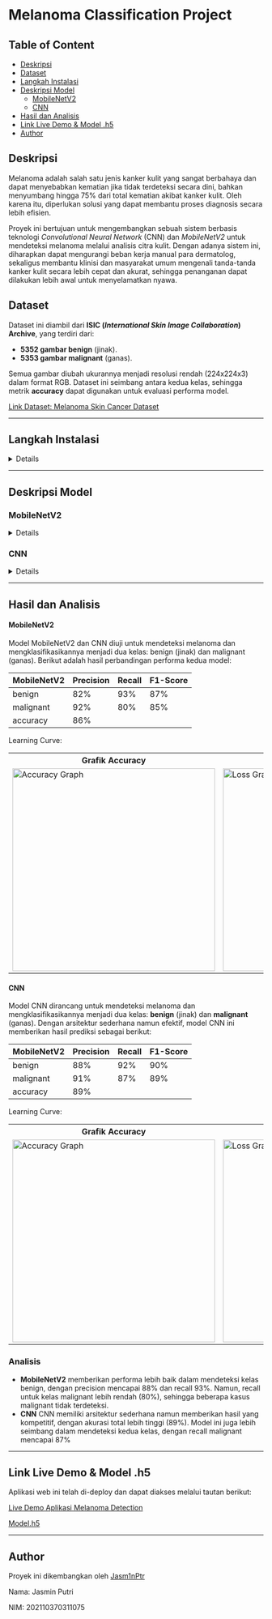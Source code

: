 # Melanoma Classification Project

## Table of Content
- [Deskripsi](#deskripsi)
- [Dataset](#dataset)
- [Langkah Instalasi](#langkah-instalasi)
- [Deskripsi Model](#deskripsi-model)
  - [MobileNetV2](#mobilenetv2)
  - [CNN](#cnn)
- [Hasil dan Analisis](#hasil-dan-analisis)
- [Link Live Demo & Model .h5](#link-live-demo--model-h5)
- [Author](#author)

## Deskripsi 
Melanoma adalah salah satu jenis kanker kulit yang sangat berbahaya dan dapat menyebabkan kematian jika tidak terdeteksi secara dini, bahkan menyumbang hingga 75% dari total kematian akibat kanker kulit. Oleh karena itu, diperlukan solusi yang dapat membantu proses diagnosis secara lebih efisien. 

Proyek ini bertujuan untuk mengembangkan sebuah sistem berbasis teknologi _Convolutional Neural Network_ (CNN) dan _MobileNetV2_ untuk mendeteksi melanoma melalui analisis citra kulit. Dengan adanya sistem ini, diharapkan dapat mengurangi beban kerja manual para dermatolog, sekaligus membantu klinisi dan masyarakat umum mengenali tanda-tanda kanker kulit secara lebih cepat dan akurat, sehingga penanganan dapat dilakukan lebih awal untuk menyelamatkan nyawa.

## Dataset
Dataset ini diambil dari **ISIC (_International Skin Image Collaboration_) Archive**, yang terdiri dari:
- **5352 gambar benign** (jinak).
- **5353 gambar malignant** (ganas).

Semua gambar diubah ukurannya menjadi resolusi rendah (224x224x3) dalam format RGB. Dataset ini seimbang antara kedua kelas, sehingga metrik **accuracy** dapat digunakan untuk evaluasi performa model.

[Link Dataset: Melanoma Skin Cancer Dataset](https://www.kaggle.com/datasets/hasnainjaved/melanoma-skin-cancer-dataset-of-10000-images/code)

---

## Langkah Instalasi
<details>
<summary>Details</summary>
<ol>
  <li>**Clone repository**:
    <pre><code>git clone https://github.com/Jasm1nPtr/Melanoma-Classification.git</code></pre>
  </li>
  <li>**Buat virtual environment (opsional)**:
    <pre><code>python -m venv env<br>source env/bin/activate (Mac/Linux)<br>env\Scripts\activate (Windows)</code></pre>
  </li>
  <li>**Install dependencies**:
    <pre><code>pip install -r requirements.txt</code></pre>
  </li>
  <li>**Jalankan aplikasi Streamlit**:
    <pre><code>streamlit run app.py</code></pre>
  </li>
</ol>
</details>

---

## Deskripsi Model

### MobileNetV2
<details>
<summary>Details</summary>

**MobileNetV2** adalah model deep learning ringan berbasis Convolutional Neural Network (CNN). Model ini dirancang untuk efisiensi pada perangkat dengan sumber daya terbatas. MobileNetV2 menggunakan pendekatan _depthwise separable convolutions_ untuk mengurangi jumlah parameter tanpa mengorbankan performa.

#### Komponen Utama:
- **MobileNetV2 (Pre-trained)**: 
  - Digunakan sebagai _feature extractor_.
  - Pre-trained pada dataset ImageNet.
  - _Frozen_ untuk mengurangi waktu pelatihan.
- **Batch Normalization**: Menormalkan output untuk mempercepat konvergensi.
- **Dense Layers**: 
  - Dense (512 neurons) dengan aktivasi ReLU.
  - Dropout (0.5) untuk regularisasi.
- **Output Layer**: 
  - Softmax untuk klasifikasi ke dua kelas: benign dan malignant.

#### Proses Model:
- **Data Augmentation**: Teknik augmentasi gambar (rotasi, zoom, flipping).
- **Optimizer**: Adam dengan learning rate 1e-4.
- **Loss Function**: Categorical crossentropy untuk klasifikasi multi-kelas.
</details>

### CNN
<details>
<summary>Details</summary>

**Convolutional Neural Network (CNN)** adalah arsitektur deep learning yang dirancang untuk menangani data berbasis citra. CNN digunakan untuk mengekstraksi fitur spasial dari gambar dan telah banyak digunakan dalam tugas klasifikasi gambar.

#### Komponen Utama:
- **Lapisan Convolutional**:
  - Conv2D (32 filters): Menggunakan filter 3x3 dengan aktivasi ReLU.
  - MaxPooling2D: Pooling ukuran 2x2 untuk mengurangi dimensi fitur.
  - Dropout (0.2): Regularisasi untuk menghindari overfitting.
- **Lapisan Convolutional Kedua**:
  - Conv2D (64 filters): Filter 3x3 dengan aktivasi ReLU.
  - MaxPooling2D: Pooling ukuran 2x2.
  - Dropout (0.3): Regularisasi tambahan.
- **Lapisan Fully Connected**:
  - Flatten: Mengubah fitur dua dimensi menjadi vektor satu dimensi.
  - Dense (128 neurons): Fully connected layer dengan aktivasi ReLU.
  - Dropout (0.5): Regularisasi tambahan.
- **Output Layer**:
  - Dense (2 neurons): Softmax untuk klasifikasi ke dua kelas.

#### Proses Model:
- **Data Augmentation**: Rotasi, zoom, flipping, shear, dan rescale.
- **Optimizer**: Adam.
- **Loss Function**: Categorical crossentropy.
</details>

---

## Hasil dan Analisis

#### MobileNetV2
Model MobileNetV2 dan CNN diuji untuk mendeteksi melanoma dan mengklasifikasikannya menjadi dua kelas: benign (jinak) dan malignant (ganas). Berikut adalah hasil perbandingan performa kedua model:

| MobileNetV2 | Precision    | Recall |  F1-Score |
|-------------|--------------|--------|-----------|
| benign      | 82%          | 93%    | 87%       |           
| malignant   | 92%          | 80%    | 85%       |
| accuracy    |                         86%       |

Learning Curve: 

<table>
  <tr>
    <th>Grafik Accuracy</th>
    <th>Grafik Loss</th>
  </tr>
  <tr>
    <td><img src="https://github.com/user-attachments/assets/477acdb4-cd45-43ab-baa1-09e215f7db25" alt="Accuracy Graph" width="400"/></td>
    <td><img src="https://github.com/user-attachments/assets/41635714-199c-4bfa-ae0f-3f56cd23e37b" alt="Loss Graph" width="400"/></td>
  </tr>
</table>


#### CNN
Model CNN dirancang untuk mendeteksi melanoma dan mengklasifikasikannya menjadi dua kelas: **benign** (jinak) dan **malignant** (ganas). Dengan arsitektur sederhana namun efektif, model CNN ini memberikan hasil prediksi sebagai berikut:

| MobileNetV2 | Precision    | Recall |  F1-Score |
|-------------|--------------|--------|-----------|
| benign      | 88%          | 92%    | 90%       |           
| malignant   | 91%          | 87%    | 89%       |
| accuracy    |                         89%       |

Learning Curve:

<table>
  <tr>
    <th>Grafik Accuracy</th>
    <th>Grafik Loss</th>
  </tr>
  <tr>
    <td><img src="https://github.com/user-attachments/assets/714da95c-a7c0-4491-b82c-71dddf1e5cff" alt="Accuracy Graph" width="400"/></td>
    <td><img src="https://github.com/user-attachments/assets/8607a3df-e2fe-4e99-a534-6a2d0672563f" alt="Loss Graph" width="400"/></td>
  </tr>
</table>

### Analisis
- **MobileNetV2** memberikan performa lebih baik dalam mendeteksi kelas benign, dengan precision mencapai 88% dan recall 93%. Namun, recall untuk kelas malignant lebih rendah (80%), sehingga beberapa kasus malignant tidak terdeteksi.
- **CNN** CNN memiliki arsitektur sederhana namun memberikan hasil yang kompetitif, dengan akurasi total lebih tinggi (89%). Model ini juga lebih seimbang dalam mendeteksi kedua kelas, dengan recall malignant mencapai 87%

---

## Link Live Demo & Model .h5
Aplikasi web ini telah di-deploy dan dapat diakses melalui tautan berikut:

[Live Demo Aplikasi Melanoma Detection](https://melanoma-classification-cngja3ogvfddsyth2m3sfj.streamlit.app/)

[Model.h5](https://drive.google.com/drive/folders/1RpgIyy4q5a2kqd0TFlJGwYhltN0suV5w?usp=sharing)

---

## Author
Proyek ini dikembangkan oleh [Jasm1nPtr](https://github.com/Jasm1nPtr)

Nama: Jasmin Putri

NIM: 202110370311075
